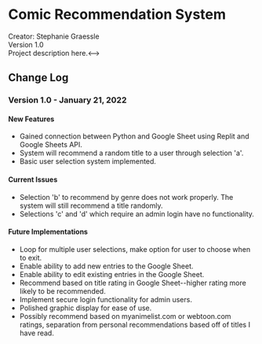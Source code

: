 # Comic Recommendation System

<p>
Creator: Stephanie Graessle</br>  
Version 1.0</br>  

<!-->Project description here.<-->  

</p>

## Change Log


### Version 1.0 - January 21, 2022


#### New Features

- Gained connection between Python and Google Sheet using Replit and Google Sheets API.
- System will recommend a random title to a user through selection 'a'.
- Basic user selection system implemented.

#### Current Issues

- Selection 'b' to recommend by genre does not work properly. The system will still recommend a title randomly. 
- Selections 'c' and 'd' which require an admin login have no functionality.

#### Future Implementations

- Loop for multiple user selections, make option for user to choose when to exit.
- Enable ability to add new entries to the Google Sheet.
- Enable ability to edit existing entries in the Google Sheet.
- Recommend based on title rating in Google Sheet--higher rating more likely to be recommended.
- Implement secure login functionality for admin users.
- Polished graphic display for ease of use.
- Possibly recommend based on myanimelist.com or webtoon.com ratings, separation from personal recommendations based off of titles I have read.